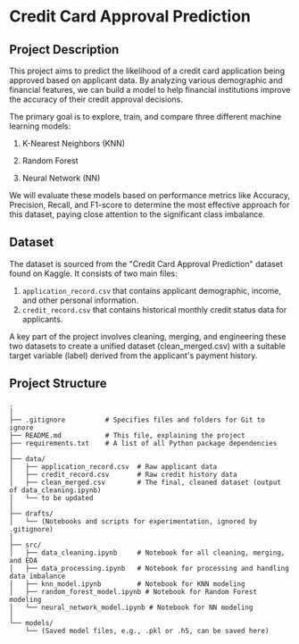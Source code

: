 # Credit Card Approval Prediction
## Project Description
This project aims to predict the likelihood of a credit card application being approved based on applicant data. By analyzing various demographic and financial features, we can build a model to help financial institutions improve the accuracy of their credit approval decisions.

The primary goal is to explore, train, and compare three different machine learning models:
1. K-Nearest Neighbors (KNN)

2. Random Forest

3. Neural Network (NN)

We will evaluate these models based on performance metrics like Accuracy, Precision, Recall, and F1-score to determine the most effective approach for this dataset, paying close attention to the significant class imbalance.

## Dataset
The dataset is sourced from the "Credit Card Approval Prediction" dataset found on Kaggle. It consists of two main files: 
1. `application_record.csv` that contains applicant demographic, income, and other personal information.
2. `credit_record.csv` that contains historical monthly credit status data for applicants.

A key part of the project involves cleaning, merging, and engineering these two datasets to create a unified dataset (clean_merged.csv) with a suitable target variable (label) derived from the applicant's payment history.

## Project Structure
```plaintext
.
│
├── .gitignore          # Specifies files and folders for Git to ignore
├── README.md           # This file, explaining the project
├── requirements.txt    # A list of all Python package dependencies
│
├── data/
│   ├── application_record.csv  # Raw applicant data
│   ├── credit_record.csv       # Raw credit history data
│   ├── clean_merged.csv        # The final, cleaned dataset (output of data_cleaning.ipynb)
│   └── to be updated
│
├── drafts/
│   └── (Notebooks and scripts for experimentation, ignored by .gitignore)
│
├── src/
│   ├── data_cleaning.ipynb     # Notebook for all cleaning, merging, and EDA
│   ├── data_processing.ipynb   # Notebook for processing and handling data imbalance
│   ├── knn_model.ipynb         # Notebook for KNN modeling
│   ├── random_forest_model.ipynb # Notebook for Random Forest modeling
│   └── neural_network_model.ipynb # Notebook for NN modeling
│
└── models/
    └── (Saved model files, e.g., .pkl or .h5, can be saved here)
```
